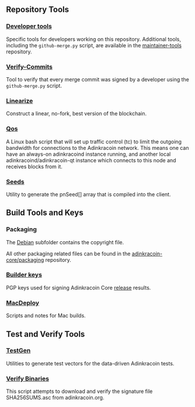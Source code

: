 Repository Tools
---------------------

### [Developer tools](/contrib/devtools) ###
Specific tools for developers working on this repository.
Additional tools, including the `github-merge.py` script, are available in the [maintainer-tools](https://github.com/adinkracoin-core/adinkracoin-maintainer-tools) repository.

### [Verify-Commits](/contrib/verify-commits) ###
Tool to verify that every merge commit was signed by a developer using the `github-merge.py` script.

### [Linearize](/contrib/linearize) ###
Construct a linear, no-fork, best version of the blockchain.

### [Qos](/contrib/qos) ###

A Linux bash script that will set up traffic control (tc) to limit the outgoing bandwidth for connections to the Adinkracoin network. This means one can have an always-on adinkracoind instance running, and another local adinkracoind/adinkracoin-qt instance which connects to this node and receives blocks from it.

### [Seeds](/contrib/seeds) ###
Utility to generate the pnSeed[] array that is compiled into the client.

Build Tools and Keys
---------------------

### Packaging ###
The [Debian](/contrib/debian) subfolder contains the copyright file.

All other packaging related files can be found in the [adinkracoin-core/packaging](https://github.com/adinkracoin-core/packaging) repository.

### [Builder keys](/contrib/builder-keys)
PGP keys used for signing Adinkracoin Core [release](/doc/release-process.md) results.

### [MacDeploy](/contrib/macdeploy) ###
Scripts and notes for Mac builds.

Test and Verify Tools
---------------------

### [TestGen](/contrib/testgen) ###
Utilities to generate test vectors for the data-driven Adinkracoin tests.

### [Verify Binaries](/contrib/verifybinaries) ###
This script attempts to download and verify the signature file SHA256SUMS.asc from adinkracoin.org.
